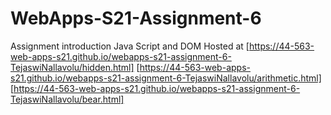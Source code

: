 # WebApps-S21-Assignment-6
Assignment introduction Java Script and DOM
Hosted at [https://44-563-web-apps-s21.github.io/webapps-s21-assignment-6-TejaswiNallavolu/hidden.html]
[https://44-563-web-apps-s21.github.io/webapps-s21-assignment-6-TejaswiNallavolu/arithmetic.html]
[https://44-563-web-apps-s21.github.io/webapps-s21-assignment-6-TejaswiNallavolu/bear.html]